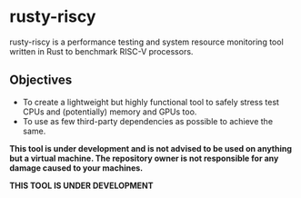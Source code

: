 # rusty-riscy

rusty-riscy is a performance testing and system resource monitoring tool written in Rust to benchmark RISC-V processors. 

## Objectives

- To create a lightweight but highly functional tool to safely stress test CPUs and (potentially) memory and GPUs too.
- To use as few third-party dependencies as possible to achieve the same.

**This tool is under development and is not advised to be used on anything but a virtual machine. The repository owner is not responsible for any damage caused to your machines.**

**THIS TOOL IS UNDER DEVELOPMENT**
